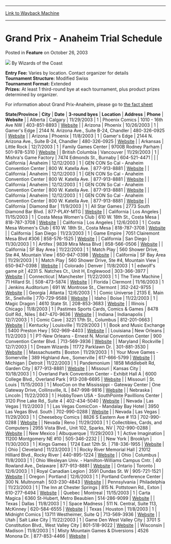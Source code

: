 
---
[Link to Wayback Machine](https://web.archive.org/web/20211022081705/https://magic.wizards.com/en/articles/archive/feature/grand-prix-anaheim-trial-schedule-2003-10-26)

[_metadata_:wayback_url]:- "https://magic.wizards.com/en/articles/archive/feature/grand-prix-anaheim-trial-schedule-2003-10-26"
[_metadata_:wayback_raw_url]:- "https://web.archive.org/web/20211022081705id_/https://magic.wizards.com/en/articles/archive/feature/grand-prix-anaheim-trial-schedule-2003-10-26"
[_metadata_:wayback_capture_timestamp]:- "2021-10-22 08:17:05+00:00"
[_metadata_:description]:- "Entry Fee: Varies by location. Contact organizer for detailsTournament Structure: Modified SwissTournament Format: ExtendedPrizes: At least 1 third-round bye at each tournament, plus product prizes determined by organizer.For information about Grand Prix-Anaheim, please go to the fact sheetState/ProvinceCityDate3-round byesLocationAddressPhoneWebsite"
[_metadata_:generator]:- "Drupal 7 (http://drupal.org)"
---


Grand Prix - Anaheim Trial Schedule
===================================



 Posted in **Feature**
 on October 26, 2003 






![](https://media.magic.wizards.com/styles/auth_small/public/images/person/wizards_author.jpg)
By Wizards of the Coast











**Entry Fee:** Varies by location. Contact organizer for details  
**Tournament Structure:** Modified Swiss  
**Tournament Format:** Extended  
**Prizes:** At least 1 third-round bye at each tournament, plus product prizes determined by organizer.

For information about Grand Prix-Anaheim, please go to [the fact sheet](/en/articles/archive/feature/grand-prix-anaheim-gen-con-so-cal-2003-10-23)



 **State/Province** | **City** | **Date** | **3-round byes** | **Location** | **Address** | **Phone** | **Website** |
| Alberta | Calgary | 11/29/2003 | 1 | Phoenix Comics | 1010 - 16th Ave NW | 403-851-8893 | [Website](http://www.magiccan.com/modules.php?name=tournies) |
| Arizona | Phoenix | 10/26/2003 | 1 | Gamer's Edge | 2144 N. Arizona Ave., Suite B-24, Chandler | 480-326-0925 | [Website](http://www.monk.org) |
| Arizona | Phoenix | 11/8/2003 | 1 | Gamer's Edge | 2144 N. Arizona Ave., Suite B-24, Chandler | 480-326-0925 | [Website](http://www.monk.org) |
| Arkansas | Little Rock | 12/7/2003 | 1 | Family Games Center | 9700B Rodney Parham | 501-978-5310 | [Website](http://www.familygamescenter.com) |
| British Columbia | Vancouver | 11/29/2003 | 1 | Mishra's Game Factory | 7474 Edmonds St., Burnaby | 604-521-4471 |  |
| California | Anaheim | 12/12/2003 | 1 | GEN CON So Cal - Anaheim Convention Center | 800 W. Katella Ave. | 877-913-8881 | [Website](http://www.professional-events.com) |
| California | Anaheim | 12/12/2003 | 1 | GEN CON So Cal - Anaheim Convention Center | 800 W. Katella Ave. | 877-913-8881 | [Website](http://www.professional-events.com) |
| California | Anaheim | 12/12/2003 | 1 | GEN CON So Cal - Anaheim Convention Center | 800 W. Katella Ave. | 877-913-8881 | [Website](http://www.professional-events.com) |
| California | Anaheim | 12/12/2003 | 1 | GEN CON So Cal - Anaheim Convention Center | 800 W. Katella Ave. | 877-913-8881 | [Website](http://www.professional-events.com) |
| California | Diamond Bar | 11/9/2003 | 1 | All Star Games | 2773 South Diamond Bar Blvd. | 877-PLAY-MTG | [Website](http://www.shuffleandcutgames.com) |
| California | Los Angeles | 11/15/2003 | 1 | Costa Mesa Women's Club | 610 W. 18th St., Costa Mesa | 818-787-3708 | [Website](http://www.aztlan-promotions.com) |
| California | Los Angeles | 12/6/2003 | 1 | Costa Mesa Women's Club | 610 W. 18th St., Costa Mesa | 818-787-3708 | [Website](http://www.aztlan-promotions.com) |
| California | San Diego | 11/23/2003 | 1 | Game Empire | 7051 Clairemont Mesa Blvd #306 | 858-576-1525 | [Website](http://www.monk.org) |
| California | San Diego | 11/30/2003 | 1 | Artifex | 9839 Mira Mesa Blvd  | 858-566-0506 | [Website](http://www.monk.org) |
| California | SF Bay Area | 11/22/2003 | 1 | Match Play | 560 Shower Drive, Ste #4, Mountain View | 650-947-0398 | [Website](http://www.matchplay.com) |
| California | SF Bay Area | 11/29/2003 | 1 | Match Play | 560 Shower Drive, Ste #4, Mountain View | 650-947-0398 | [Website](http://www.matchplay.com) |
| Colorado | Denver | 11/8/2003 | 1 | edwolf's game pit | 4231 S. Natches Ct., Unit H, Englewood | 303-366-3977 | [Website](http://www.edwolf.com) |
| Connecticut | Manchester | 11/22/2003 | 1 | The Time Machine | 71 Hillard St. | 508-473-5874 | [Website](http://www.tjcollect.com) |
| Florida | Clermont | 11/16/2003 | 1 | Jenkins Auditorium | 691 W. Montrose St., Clermont | 352-242-9755 | [Website](http://www.unityentertainment.net) |
| Georgia | Atlanta | 12/6/2003 | 1 | Comic Universe | 2135 E. Main St., Snellville | 770-729-9588 | [Website](http://www.southeastmagic.com) |
| Idaho | Boise | 11/22/2003 | 1 | Magic Dragon | 4610 State St. | 208-853-3683 | [Website](http://www.cableone.net/somerent/boisemagic/) |
| Illinois | Chicago | 11/8/2003 | 1 | Pastimes Sports Cards, Comics & Games | 8478 Golf Rd., Niles | 847-470-9636 | [Website](http://www.moyevents.com/) |
| Indiana | Indianapolis | 12/7/2003 | 1 | Comic Cave | 3221 17th St., Columbus | 812-201-0663 | [Website](http://www.geocities.com/simplymtg/) |
| Kentucky | Louisville | 11/29/2003 | 1 | Book and Music Exchange | 5400 Preston Hwy | 502-969-4403 | [Website](http://www.bluegrassmagic.com) |
| Louisiana | New Orleans | 11/2/2003 | 1 | PT-New Orleans - Ernest N. Morial Convention Center | 900 Convention Center Blvd. | 713-569-3936 | [Website](http://www.EHevents.com) |
| Maryland | Rockville | 12/7/2003 | 1 | Dream Wizards | 11772 Parklawn Dr. | 301-881-3530 | [Website](http://www.dreamwizards.com) |
| Massachusetts | Boston | 11/29/2003 | 1 | Your Move Games - Somerville | 389 Highland Ave., Somerville | 617-666-5799 | [Website](http://www.yourmovegames.com) |
| Michigan | Detroit | 11/22/2003 | 1 | Pandemonium | 1858 Middlebelt Rd, Garden City | 877-913-8881 | [Website](http://www.professional-events.com) |
| Missouri | Kansas City | 10/18/2003 | 1 | Overland Park Convention Center - Exhibit Hall A | 6000 College Blvd., Overland Park | 913-208-6695 | [Website](http://www.feralevents.com) |
| Missouri | St. Louis | 11/15/2003 | 1 | MooCon on the Mississippi - Gateway Center | One Gateway Drive, Collinsville, IL | 847-998-9816  | [Website](http://www.moyevents.com/) |
| Nebraska | Lincoln | 11/22/2003 | 1 | HobbyTown USA - SouthPointe Pavillions Center | 3120 Pine Lake Rd., Suite 4 | 402-434-5040 | [Website](http://lincolnsouthne.hobbytown.com/custompages/?id=3107) |
| Nevada | Las Vegas | 11/2/2003 | 1 | Las Vegas ComicCon - Mandalay Bay Hotel | 3950 Las Vegas Blvd. South | 702-990-0288 | [Website](http://www.ptegames.com) |
| Nevada | Las Vegas | 11/29/2003 | 1 | Cheeseboy Comics | 8826 S Eastern Ave # 113 | 702-990-0288 | [Website](http://www.ptegames.com) |
| Nevada | Reno | 11/29/2003 | 1 | Collectibles, Cards, and Computers | 2955 Vista Blvd., Unit 102, Sparks, NV | 702-990-0288 | [Website](http://www.ptegames.com) |
| New Mexico | Albuquerque | 11/29/2003 | 1 | Active Imagination | 11200 Montgomery NE #10 | 505-346-2232 |  |
| New York | Brooklyn | 11/30/2003 | 1 | Kings Games | 1724 East 12th St. | 718-336-1955 | [Website](http://www.kingsgames.com) |
| Ohio | Cleveland | 11/23/2003 | 1 | Rocky River Memorial Hall | 21012 Hilliard Blvd., Rocky River | 440-895-1224 | [Website](http://www.Compendiumohio.com) |
| Ohio | Columbus | 11/8/2003 | 1 | Ohio Wesleyan Univ. - Hamilton-Williams Campus Cntr. | 40 Rowland Ave., Delaware | 877-913-8881 | [Website](http://www.professional-events.com) |
| Ontario | Toronto | 12/6/2003 | 1 | Royal Canadian Legion | 3591 Dundas St. W | 905-721-1521 | [Website](http://www.futquest.com) |
| Oregon | Portland | 12/6/2003 | 1 | Portland Conference Center | 300 N. Multnomah | 503-230-4843 | [Website](http://freeyourmind.biz) |
| Pennsylvania | Philadelphia | 11/23/2003 | 1 | The Inn at Chester Springs | 815 N. Pottstown Rd., Exton | 610-277-6494 | [Website](http://www.magicadvisor.com) |
| Quebec | Montreal | 11/15/2003 | 1 | Carta Magica | 6360 St-Hubert, Metro Beaubien | 514-286-9099 | [Website](http://www.cartamagica.com/) |
| Texas | Dallas | 11/8/2003 | 1 | Space Madness | 511 N. Central, Suite 113, McKinney | 620-584-6555 | [Website](http://www.aussiefox.com) |
| Texas | Houston | 11/8/2003 | 1 | Midnight Comics | 13711 Westheimer, Suite Q | 713-569-3936 | [Website](http://www.EHevents.com) |
| Utah | Salt Lake City | 11/22/2003 | 1 | Game Den West Valley City | 3701 S Constitution Blvd., West Valley City | 801-518-9022 | [Website](http://www.theblackrose.com) |
| Wisconsin | Madison | 11/8/2003 | 1 | Misty Mountain Games & Diversions | 4526 Monona Dr. | 877-853-4466 | [Website](http://www.mistymountaingames.com) |







